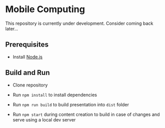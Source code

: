 # Mobile Computing

This repository is currently under development. Consider coming back later...

## Prerequisites

* Install [Node.js](https://nodejs.org/en/)


## Build and Run

* Clone repository

* Run `npm install` to install dependencies

* Run `npm run build` to build presentation into `dist` folder

* Run `npm start` during content creation to build in case of changes and serve using a local dev server
